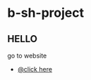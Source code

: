 # b-sh-project

## HELLO

go to website

- [@click here](https://Bothina-Yousof.github.io/b-sh-project/)
